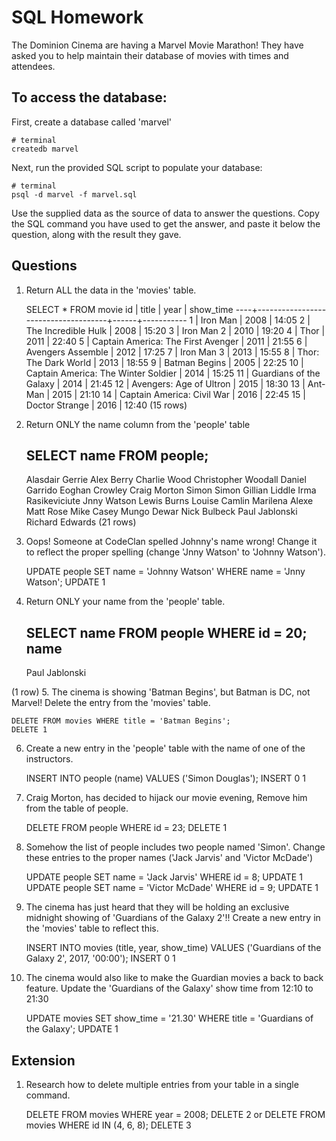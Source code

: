 # SQL Homework

The Dominion Cinema are having a Marvel Movie Marathon! They have asked you to help maintain their database of movies with times and attendees.

## To access the database:

First, create a database called 'marvel'
```
# terminal
createdb marvel
```

Next, run the provided SQL script to populate your database:
```
# terminal
psql -d marvel -f marvel.sql
```

Use the supplied data as the source of data to answer the questions.  Copy the SQL command you have used to get the answer, and paste it below the question, along with the result they gave.

## Questions

1. Return ALL the data in the 'movies' table.

    SELECT * FROM movie
    id |                title                | year | show_time
    ----+-------------------------------------+------+-----------
     1 | Iron Man                            | 2008 | 14:05
     2 | The Incredible Hulk                 | 2008 | 15:20
     3 | Iron Man 2                          | 2010 | 19:20
     4 | Thor                                | 2011 | 22:40
     5 | Captain America: The First Avenger  | 2011 | 21:55
     6 | Avengers Assemble                   | 2012 | 17:25
     7 | Iron Man 3                          | 2013 | 15:55
     8 | Thor: The Dark World                | 2013 | 18:55
     9 | Batman Begins                       | 2005 | 22:25
    10 | Captain America: The Winter Soldier | 2014 | 15:25
    11 | Guardians of the Galaxy             | 2014 | 21:45
    12 | Avengers: Age of Ultron             | 2015 | 18:30
    13 | Ant-Man                             | 2015 | 21:10
    14 | Captain America: Civil War          | 2016 | 22:45
    15 | Doctor Strange                      | 2016 | 12:40
    (15 rows)

2. Return ONLY the name column from the 'people' table

    SELECT name FROM people;
    ---------------------
     Alasdair Gerrie
     Alex Berry
     Charlie Wood
     Christopher Woodall
     Daniel Garrido
     Eoghan Crowley
     Craig Morton
     Simon
     Simon
     Gillian Liddle
     Irma Rasikeviciute
     Jnny Watson
     Lewis Burns
     Louise Camlin
     Marilena Alexe
     Matt Rose
     Mike Casey
     Mungo Dewar
     Nick Bulbeck
     Paul Jablonski
     Richard Edwards
    (21 rows)

3. Oops! Someone at CodeClan spelled Johnny's name wrong! Change it to reflect the proper spelling (change 'Jnny Watson' to 'Johnny Watson').

    UPDATE people SET name = 'Johnny Watson' WHERE name = 'Jnny Watson';
    UPDATE 1

4. Return ONLY your name from the 'people' table.

    SELECT name FROM people WHERE id = 20;
          name      
    ----------------
     Paul Jablonski

(1 row)
5. The cinema is showing 'Batman Begins', but Batman is DC, not Marvel! Delete the entry from the 'movies' table.

    DELETE FROM movies WHERE title = 'Batman Begins';
    DELETE 1

6. Create a new entry in the 'people' table with the name of one of the instructors.

    INSERT INTO people (name) VALUES ('Simon Douglas');
    INSERT 0 1

7. Craig Morton, has decided to hijack our movie evening, Remove him from the table of people.

    DELETE FROM people WHERE id = 23;
    DELETE 1

8. Somehow the list of people includes two people named 'Simon'. Change these entries to the proper names ('Jack Jarvis' and 'Victor McDade')

    UPDATE people SET name = 'Jack Jarvis' WHERE id = 8;
    UPDATE 1
    UPDATE people SET name = 'Victor McDade' WHERE id = 9;
    UPDATE 1

9. The cinema has just heard that they will be holding an exclusive midnight showing of 'Guardians of the Galaxy 2'!! Create a new entry in the 'movies' table to reflect this.

    INSERT INTO movies (title, year, show_time) VALUES ('Guardians of the Galaxy 2', 2017, '00:00');
    INSERT 0 1


10. The cinema would also like to make the Guardian movies a back to back feature. Update the 'Guardians of the Galaxy' show time from 12:10 to 21:30

    UPDATE movies SET show_time = '21.30' WHERE title = 'Guardians of the Galaxy';
    UPDATE 1

## Extension

1. Research how to delete multiple entries from your table in a single command.

    DELETE FROM movies WHERE year = 2008;
    DELETE 2
or
    DELETE FROM movies WHERE id IN (4, 6, 8);
    DELETE 3
